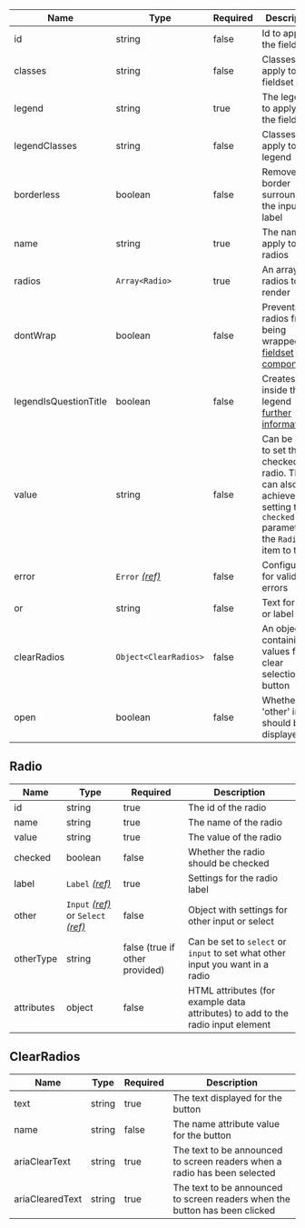 | Name                  | Type                                 | Required | Description                                                                                                                    |
| --------------------- | ------------------------------------ | -------- | ------------------------------------------------------------------------------------------------------------------------------ |
| id                    | string                               | false    | Id to apply to the fieldset                                                                                                    |
| classes               | string                               | false    | Classes to apply to the fieldset                                                                                               |
| legend                | string                               | true     | The legend to apply to the fieldset                                                                                            |
| legendClasses         | string                               | false    | Classes to apply to the legend                                                                                                 |
| borderless            | boolean                              | false    | Removes the border surrounding the input and label                                                                             |
| name                  | string                               | true     | The name to apply to the radios                                                                                                |
| radios                | `Array<Radio>`                       | true     | An array of radios to render                                                                                                   |
| dontWrap              | boolean                              | false    | Prevents the radios from being wrapped in a [fieldset component](/components/fieldset)                                         |
| legendIsQuestionTitle | boolean                              | false    | Creates a `h1` inside the legend [further information](/components/fieldset#legend-as-pagequestion-title)                      |
| value                 | string                               | false    | Can be used to set the checked radio. This can also be achieved by setting the `checked` parameter on the `Radio` item to true |
| error                 | `Error` [_(ref)_](/components/error) | false    | Configuration for validation errors                                                                                            |
| or                    | string                               | false    | Text for the or label                                                                                                          |
| clearRadios           | `Object<ClearRadios>`                | false    | An object containing values for the clear selection button                                                                     |
| open                  | boolean                              | false    | Whether the 'other' input should be displayed                                                                                  |

## Radio

| Name       | Type                                                                           | Required                       | Description                                                                     |
| ---------- | ------------------------------------------------------------------------------ | ------------------------------ | ------------------------------------------------------------------------------- |
| id         | string                                                                         | true                           | The id of the radio                                                             |
| name       | string                                                                         | true                           | The name of the radio                                                           |
| value      | string                                                                         | true                           | The value of the radio                                                          |
| checked    | boolean                                                                        | false                          | Whether the radio should be checked                                             |
| label      | `Label` [_(ref)_](/components/label)                                           | true                           | Settings for the radio label                                                    |
| other      | `Input` [_(ref)_](/components/input) or `Select` [_(ref)_](/components/select) | false                          | Object with settings for other input or select                                  |
| otherType  | string                                                                         | false (true if other provided) | Can be set to `select` or `input` to set what other input you want in a radio   |
| attributes | object                                                                         | false                          | HTML attributes (for example data attributes) to add to the radio input element |

## ClearRadios

| Name            | Type   | Required | Description                                                                 |
| --------------- | ------ | -------- | --------------------------------------------------------------------------- |
| text            | string | true     | The text displayed for the button                                           |
| name            | string | false    | The name attribute value for the button                                     |
| ariaClearText   | string | true     | The text to be announced to screen readers when a radio has been selected   |
| ariaClearedText | string | true     | The text to be announced to screen readers when the button has been clicked |
